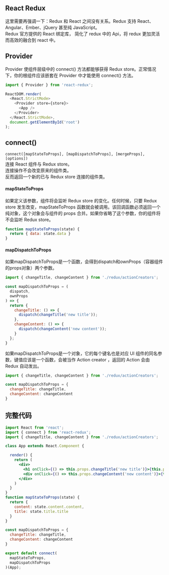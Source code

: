 ## React Redux
这里需要再强调一下：Redux 和 React 之间没有关系。Redux 支持 React、Angular、Ember、jQuery 甚至纯 JavaScript。  
Redux 官方提供的 React 绑定库， 简化了 redux 中的 Api，将 redux 更加灵活而高效的融合到 react 中。
## Provider
Provider 使组件层级中的 connect() 方法都能够获得 Redux store。正常情况下，你的根组件应该嵌套在 Provider 中才能使用 connect() 方法。
```js
import { Provider } from 'react-redux';

ReactDOM.render(
  <React.StrictMode>
    <Provider store={store}>
      <App />
    </Provider>
  </React.StrictMode>,
  document.getElementById('root')
);

```

## connect()
`connect([mapStateToProps], [mapDispatchToProps], [mergeProps], [options])`  
连接 React 组件与 Redux store。  
连接操作不会改变原来的组件类。  
反而返回一个新的已与 Redux store 连接的组件类。  

#### mapStateToProps
如果定义该参数，组件将会监听 Redux store 的变化。任何时候，只要 Redux store 发生改变，mapStateToProps 函数就会被调用。该回调函数必须返回一个纯对象，这个对象会与组件的 props 合并。如果你省略了这个参数，你的组件将不会监听 Redux store。
```js
function mapStateToProps(state) {
  return { data: state.data }
}
```

#### mapDispatchToProps  
如果mapDispatchToProps是一个函数，会得到dispatch和ownProps（容器组件的props对象）两个参数。
```js
import { changeTitle, changeContent } from './redux/actionCreators';

const mapDispatchToProps = (
  dispatch,
  ownProps
) => {
  return {
    changeTitle: () => {
      dispatch(changeTitle('new title'));
    },
    changeContent: () => {
      dispatch(changeContent('new content'));
    }
  };
}
```
如果mapDispatchToProps是一个对象，它的每个键名也是对应 UI 组件的同名参数，键值应该是一个函数，会被当作 Action creator ，返回的 Action 会由 Redux 自动发出。
```js
import { changeTitle, changeContent } from './redux/actionCreators';

const mapDispatchToProps = {
  changeTitle: changeTitle,
  changeContent: changeContent
}
```
## 完整代码
```jsx
import React from 'react';
import { connect } from 'react-redux';
import { changeTitle, changeContent } from './redux/actionCreators';

class App extends React.Component {

  render() {
    return (
      <div>
        <h1 onClick={() => this.props.changeTitle('new title')}>{this.props.title}</h1>
        <div onClick={() => this.props.changeContent('new content')}>{this.props.content}</div>
      </div>
    )
  }
}
function mapStateToProps(state) {
  return {
    content: state.content.content,
    title: state.title.title
  }
}

const mapDispatchToProps = {
  changeTitle: changeTitle,
  changeContent: changeContent
}

export default connect(
  mapStateToProps,
  mapDispatchToProps
)(App);
```